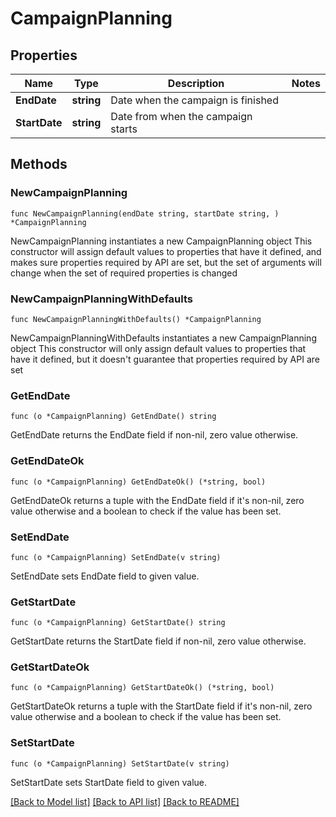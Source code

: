 # CampaignPlanning

## Properties

Name | Type | Description | Notes
------------ | ------------- | ------------- | -------------
**EndDate** | **string** | Date when the campaign is finished | 
**StartDate** | **string** | Date from when the campaign starts | 

## Methods

### NewCampaignPlanning

`func NewCampaignPlanning(endDate string, startDate string, ) *CampaignPlanning`

NewCampaignPlanning instantiates a new CampaignPlanning object
This constructor will assign default values to properties that have it defined,
and makes sure properties required by API are set, but the set of arguments
will change when the set of required properties is changed

### NewCampaignPlanningWithDefaults

`func NewCampaignPlanningWithDefaults() *CampaignPlanning`

NewCampaignPlanningWithDefaults instantiates a new CampaignPlanning object
This constructor will only assign default values to properties that have it defined,
but it doesn't guarantee that properties required by API are set

### GetEndDate

`func (o *CampaignPlanning) GetEndDate() string`

GetEndDate returns the EndDate field if non-nil, zero value otherwise.

### GetEndDateOk

`func (o *CampaignPlanning) GetEndDateOk() (*string, bool)`

GetEndDateOk returns a tuple with the EndDate field if it's non-nil, zero value otherwise
and a boolean to check if the value has been set.

### SetEndDate

`func (o *CampaignPlanning) SetEndDate(v string)`

SetEndDate sets EndDate field to given value.


### GetStartDate

`func (o *CampaignPlanning) GetStartDate() string`

GetStartDate returns the StartDate field if non-nil, zero value otherwise.

### GetStartDateOk

`func (o *CampaignPlanning) GetStartDateOk() (*string, bool)`

GetStartDateOk returns a tuple with the StartDate field if it's non-nil, zero value otherwise
and a boolean to check if the value has been set.

### SetStartDate

`func (o *CampaignPlanning) SetStartDate(v string)`

SetStartDate sets StartDate field to given value.



[[Back to Model list]](../README.md#documentation-for-models) [[Back to API list]](../README.md#documentation-for-api-endpoints) [[Back to README]](../README.md)


